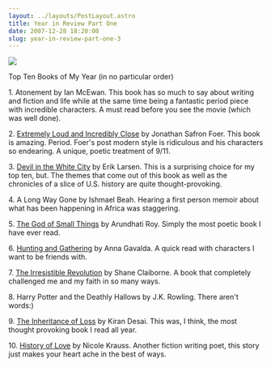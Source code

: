 ```yaml
---
layout: ../layouts/PostLayout.astro
title: Year in Review Part One
date: 2007-12-28 18:20:00
slug: year-in-review-part-one-3
---
```


[![](http://www.hardin.k12.ky.us/jhhs/jhhslmc/reading_tent.gif)](http://www.hardin.k12.ky.us/jhhs/jhhslmc/reading_tent.gif)  
  
  
  
  
  
  
  
Top Ten Books of My Year (in no particular order)  
  
1\. Atonement by Ian McEwan. This book has so much to say about writing and fiction and life while at the same time being a fantastic period piece with incredible characters. A must read before you see the movie (which was well done).  
  
2\. [Extremely Loud and Incredibly Close](http://akindoflibrary.blogspot.com/2007/07/safety.html) by Jonathan Safron Foer. This book is amazing. Period. Foer's post modern style is ridiculous and his characters so endearing. A unique, poetic treatment of 9/11.  
  
3\. [Devil in the White City](http://akindoflibrary.blogspot.com/2007/05/waking-up.html) by Erik Larsen. This is a surprising choice for my top ten, but. The themes that come out of this book as well as the chronicles of a slice of U.S. history are quite thought-provoking.  
  
4\. A Long Way Gone by Ishmael Beah. Hearing a first person memoir about what has been happening in Africa was staggering.  
  
5\. [The God of Small Things](http://akindoflibrary.blogspot.com/2007/05/prequel-what-you-need-to-know-to-get.html) by Arundhati Roy. Simply the most poetic book I have ever read.  
  
6\. [Hunting and Gathering](http://akindoflibrary.blogspot.com/2007/05/prequel-what-you-need-to-know-to-get.html) by Anna Gavalda. A quick read with characters I want to be friends with.  
  
7\. [The Irresistible Revolution](http://akindoflibrary.blogspot.com/2007/08/and-greatest-of-these-is-love.html) by Shane Claiborne. A book that completely challenged me and my faith in so many ways.  
  
8\. Harry Potter and the Deathly Hallows by J.K. Rowling. There aren't words:)  
  
9\. [The Inheritance of Loss](http://akindoflibrary.blogspot.com/2007/02/stop-scuttling.html) by Kiran Desai. This was, I think, the most thought provoking book I read all year.  
  
10\. [History of Love](http://akindoflibrary.blogspot.com/2007/05/maybe-best-of-things.html) by Nicole Krauss. Another fiction writing poet, this story just makes your heart ache in the best of ways.